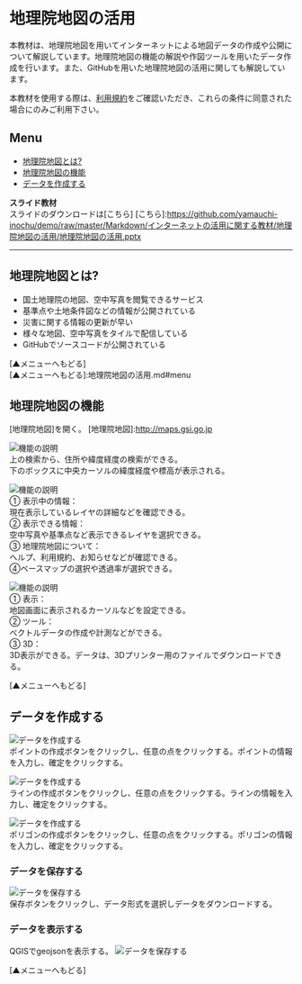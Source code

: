 # 地理院地図の活用
本教材は、地理院地図を用いてインターネットによる地図データの作成や公開について解説しています。地理院地図の機能の解説や作図ツールを用いたデータ作成を行います。また、GitHubを用いた地理院地図の活用に関しても解説しています。

本教材を使用する際は、[利用規約]をご確認いただき、これらの条件に同意された場合にのみご利用下さい。


[利用規約]:../利用規約.md

**Menu**
------
* [地理院地図とは?](#地理院地図とは?)
* [地理院地図の機能](#地理院地図の機能)
* [データを作成する](#データを作成する)


**スライド教材**  
スライドのダウンロードは[こちら]
[こちら]:https://github.com/yamauchi-inochu/demo/raw/master/Markdown/インターネットの活用に関する教材/地理院地図の活用/地理院地図の活用.pptx

--------

## 地理院地図とは?

- 国土地理院の地図、空中写真を閲覧できるサービス
- 基準点や土地条件図などの情報が公開されている
- 災害に関する情報の更新が早い
- 様々な地図、空中写真をタイルで配信している
- GitHubでソースコードが公開されている

[▲メニューへもどる]  
[▲メニューへもどる]:地理院地図の活用.md#menu

## 地理院地図の機能
[地理院地図]を開く。
[地理院地図]:http://maps.gsi.go.jp

![機能の説明](pic/pic_1.png)  
上の検索から、住所や緯度経度の検索ができる。  
下のボックスに中央カーソルの緯度経度や標高が表示される。

![機能の説明](pic/pic_2.png)  
① 表示中の情報：  
現在表示しているレイヤの詳細などを確認できる。  
② 表示できる情報：  
空中写真や基準点など表示できるレイヤを選択できる。   
③ 地理院地図について：  
ヘルプ、利用規約、お知らせなどが確認できる。  
④ベースマップの選択や透過率が選択できる。  

![機能の説明](pic/pic_3.png)  
① 表示：  
地図画面に表示されるカーソルなどを設定できる。  
② ツール：  
ベクトルデータの作成や計測などができる。  
③ 3D：  
3D表示ができる。データは、3Dプリンター用のファイルでダウンロードできる。

[▲メニューへもどる]  

## データを作成する
![データを作成する](pic/pic_4.png)  
ポイントの作成ボタンをクリックし、任意の点をクリックする。ポイントの情報を入力し、確定をクリックする。

![データを作成する](pic/pic_5.png)  
ラインの作成ボタンをクリックし、任意の点をクリックする。ラインの情報を入力し、確定をクリックする。

![データを作成する](pic/pic_6.png)  
ポリゴンの作成ボタンをクリックし、任意の点をクリックする。ポリゴンの情報を入力し、確定をクリックする。

### データを保存する
![データを保存する](pic/pic_7.png)  
保存ボタンをクリックし、データ形式を選択しデータをダウンロードする。

### データを表示する
QGISでgeojsonを表示する。
![データを保存する](pic/pic_8.png)  

[▲メニューへもどる]  
